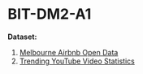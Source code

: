 # BIT-DM2-A1



**Dataset:**

1. [Melbourne Airbnb Open Data](https://www.kaggle.com/tylerx/melbourne-airbnb-open-data)
2. [Trending YouTube Video Statistics](https://www.kaggle.com/datasnaek/youtube-new)
